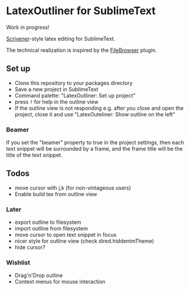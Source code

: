 # LatexOutliner for SublimeText

Work in progress!

[Scrivener][scr]-style latex editing for SublimeText.

The technical realization is inspired by the [FileBrowser][fb] plugin.

[scr]: https://www.literatureandlatte.com/scrivener.php
[fb]: https://github.com/aziz/SublimeFileBrowser

## Set up
- Clone this repository to your packages directory
- Save a new project in SublimeText
- Command palette: "LatexOutliner: Set up project"
- press `?` for help in the outline view
- If the outline view is not responding e.g. after you close and open the project, close it and use "LatexOuteliner: Show outline on the left"

### Beamer
If you set the "beamer" property to true in the project settings, then each text snippet will be surrounded by a frame, and the frame title will be the title of the text snippet.

## Todos
- move cursor with j,k (for non-vintageous users)
- Enable build tex from outline view 

### Later
- export outline to filesystem
- import outline from filesystem
- move cursor to open text snippet in focus
- nicer style for outline view (check dired.hiddentmTheme)
- hide cursor?

### Wishlist
- Drag'n'Drop outline
- Context menus for mouse interaction
